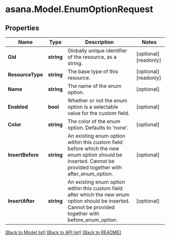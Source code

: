 
# asana.Model.EnumOptionRequest

## Properties

Name | Type | Description | Notes
------------ | ------------- | ------------- | -------------
**Gid** | **string** | Globally unique identifier of the resource, as a string. | [optional] [readonly] 
**ResourceType** | **string** | The base type of this resource. | [optional] [readonly] 
**Name** | **string** | The name of the enum option. | [optional] 
**Enabled** | **bool** | Whether or not the enum option is a selectable value for the custom field. | [optional] 
**Color** | **string** | The color of the enum option. Defaults to ‘none’. | [optional] 
**InsertBefore** | **string** | An existing enum option within this custom field before which the new enum option should be inserted. Cannot be provided together with after_enum_option. | [optional] 
**InsertAfter** | **string** | An existing enum option within this custom field after which the new enum option should be inserted. Cannot be provided together with before_enum_option. | [optional] 

[[Back to Model list]](../README.md#documentation-for-models)
[[Back to API list]](../README.md#documentation-for-api-endpoints)
[[Back to README]](../README.md)

